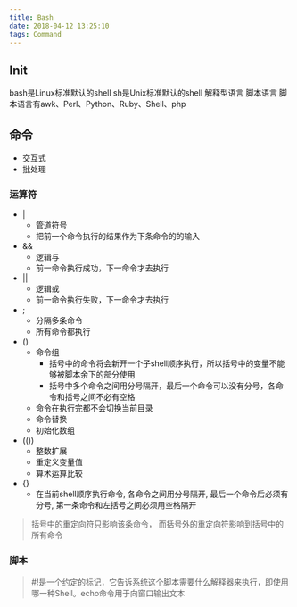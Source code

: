 ```yaml
---
title: Bash
date: 2018-04-12 13:25:10
tags: Command
---
```


## Init
bash是Linux标准默认的shell
sh是Unix标准默认的shell
解释型语言
脚本语言
脚本语言有awk、Perl、Python、Ruby、Shell、php

## 命令
- 交互式
- 批处理

### 运算符
- |
    + 管道符号
    + 把前一个命令执行的结果作为下条命令的的输入
- &&
    + 逻辑与
    + 前一命令执行成功，下一命令才去执行
- ||
    + 逻辑或
    + 前一命令执行失败，下一命令才去执行
- ;
    + 分隔多条命令
    + 所有命令都执行
- ()
    + 命令组
        * 括号中的命令将会新开一个子shell顺序执行，所以括号中的变量不能够被脚本余下的部分使用
        * 括号中多个命令之间用分号隔开，最后一个命令可以没有分号，各命令和括号之间不必有空格
    + 命令在执行完都不会切换当前目录
    + 命令替换
    + 初始化数组
- (())
    + 整数扩展
    + 重定义变量值
    + 算术运算比较
- {}
    + 在当前shell顺序执行命令, 各命令之间用分号隔开, 最后一个命令后必须有分号, 第一条命令和左括号之间必须用空格隔开

> 括号中的重定向符只影响该条命令， 而括号外的重定向符影响到括号中的所有命令

### 脚本
> \#!是一个约定的标记，它告诉系统这个脚本需要什么解释器来执行，即使用哪一种Shell。echo命令用于向窗口输出文本
